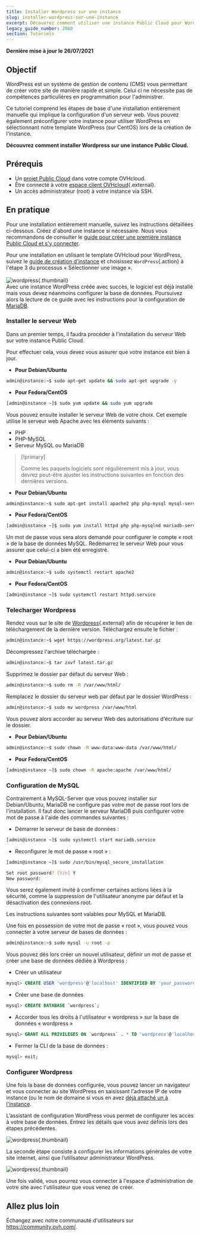 ```yaml
---
title: Installer Wordpress sur une instance
slug: installer-wordpress-sur-une-instance
excerpt: Découvrez comment utiliser une instance Public Cloud pour WordPress
legacy_guide_number: 2060
section: Tutoriels
---
```


**Dernière mise à jour le 26/07/2021**

## Objectif

WordPress est un système de gestion de contenu (CMS) vous permettant de créer votre site de manière rapide et simple. Celui ci ne nécessite pas de compétences particulières en programmation pour l'administrer.

Ce tutoriel comprend les étapes de base d'une installation entièrement manuelle qui implique la configuration d'un serveur web. Vous pouvez également préconfigurer votre instance pour utiliser WordPress en sélectionnant notre template WordPress (sur CentOS) lors de la création de l'instance.

**Découvrez comment installer Wordpress sur une instance Public Cloud.**

## Prérequis

- Un [projet Public Cloud](https://www.ovhcloud.com/fr/public-cloud/) dans votre compte OVHcloud.
- Être connecté à votre [espace client OVHcloud](https://www.ovh.com/auth/?action=gotomanager&from=https://www.ovh.com/fr/&ovhSubsidiary=fr){.external}.
- Un accès administrateur (root) à votre instance via SSH.

## En pratique

Pour une installation entièrement manuelle, suivez les instructions détaillées ci-dessous. Créez d'abord une instance si nécessaire. Nous vous recommandons de consulter le [guide pour créer une première instance Public Cloud et s'y connecter](../premiers-pas-instance-public-cloud/).

Pour une installation en utilisant le template OVHcloud pour WordPress, suivez le [guide de création d'instance](../premiers-pas-instance-public-cloud/) et choisissez `WordPress`{.action} à l'étape 3 du processus « Sélectionner une image ». <br><br> ![wordpress](images/wp_instance.png){.thumbnail} <br>Avec une instance WordPress créée avec succès, le logiciel est déjà installé mais vous devez néanmoins configurer la base de données. Poursuivez alors la lecture de ce guide avec les instructions pour la configuration de [MariaDB](#sqlconf).

### Installer le serveur Web

Dans un premier temps, il faudra procéder à l'installation du serveur Web sur votre instance Public Cloud.

Pour effectuer cela, vous devez vous assurer que votre instance est bien à jour.

- **Pour Debian/Ubuntu**

```bash
admin@instance:~$ sudo apt-get update && sudo apt-get upgrade -y
```

- **Pour Fedora/CentOS**

```bash
[admin@instance ~]$ sudo yum update && sudo yum upgrade
```

Vous pouvez ensuite installer le serveur Web de votre choix. Cet exemple utilise le serveur web Apache avec les éléments suivants :

- PHP
- PHP-MySQL
- Serveur MySQL ou MariaDB

> [!primary]
>
> Comme les paquets logiciels sont régulièrement mis à jour, vous devrez peut-être ajuster les instructions suivantes en fonction des dernières versions.
>

- **Pour Debian/Ubuntu**

```bash
admin@instance:~$ sudo apt-get install apache2 php php-mysql mysql-server -y
```

- **Pour Fedora/CentOS**

```bash
[admin@instance ~]$ sudo yum install httpd php php-mysqlnd mariadb-server -y
```

Un mot de passe vous sera alors demandé pour configurer le compte « root » de la base de données MySQL. Redémarrez le serveur Web pour vous assurer que celui-ci a bien été enregistré.

- **Pour Debian/Ubuntu**

```bash
admin@instance:~$ sudo systemctl restart apache2
```

- **Pour Fedora/CentOS**

```bash
[admin@instance ~]$ sudo systemctl restart httpd.service
```

### Telecharger  Wordpress

Rendez vous sur le site de [Wordpress](https://wordpress.org/download/){.external} afin de récupérer le lien de téléchargement de la dernière version. Téléchargez ensuite le fichier :

```bash
admin@instance:~$ wget https://wordpress.org/latest.tar.gz
```

Décompressez l'archive téléchargée :

```bash
admin@instance:~$ tar zxvf latest.tar.gz
```

Supprimez le dossier par défaut du serveur Web :

```bash
admin@instance:~$ sudo rm -R /var/www/html/
```

Remplacez le dossier du serveur web par défaut par le dossier WordPress :

```bash
admin@instance:~$ sudo mv wordpress /var/www/html
```

Vous pouvez alors accorder au serveur Web des autorisations d'écriture sur le dossier.

- **Pour Debian/Ubuntu**

```bash
admin@instance:~$ sudo chown -R www-data:www-data /var/www/html/
```

- **Pour Fedora/CentOS**

```bash
[admin@instance ~]$ sudo chown -R apache:apache /var/www/html/
```

### Configuration de MySQL <a name="sqlconf"></a>

Contrairement à MySQL-Server que vous pouvez installer sur Debian/Ubuntu, MariaDB ne configure pas votre mot de passe root lors de l'installation. Il faut donc lancer le serveur MariaDB puis configurer votre mot de passe à l'aide des commandes suivantes :

- Démarrer le serveur de base de données :

```bash
[admin@instance ~]$ sudo systemctl start mariadb.service
```

- Reconfigurer le mot de passe « root » :

```bash
[admin@instance ~]$ sudo /usr/bin/mysql_secure_installation
```

```bash
Set root password? [Y/n] Y
New password:
```

Vous serez également invité à confirmer certaines actions liées à la sécurité, comme la suppression de l'utilisateur anonyme par défaut et la désactivation des connexions root.

Les instructions suivantes sont valables pour MySQL et MariaDB.

Une fois en possession de votre mot de passe « root », vous pouvez vous connecter à votre serveur de bases de données :

```bash
admin@instance:~$ sudo mysql -u root -p
```

Vous pouvez dès lors créer un nouvel utilisateur, définir un mot de passe et créer une base de données dédiée à Wordpress :

- Créer un utilisateur

```sql
mysql> CREATE USER 'wordpress'@'localhost' IDENTIFIED BY 'your_password';
```

- Créer une base de données

```sql
mysql> CREATE DATABASE `wordpress`;
```

- Accorder tous les droits à l'utilisateur « wordpress » sur la base de données « wordpress »

```sql
mysql> GRANT ALL PRIVILEGES ON `wordpress` . * TO 'wordpress'@'localhost';
```

- Fermer la CLI de la base de données :

```sql
mysql> exit;
```

### Configurer Wordpress

Une fois la base de données configurée, vous pouvez lancer un navigateur et vous connecter au site WordPress en saisissant l'adresse IP de votre instance (ou le nom de domaine si vous en avez [déjà attaché un à l'instance](../../domains/editer-ma-zone-dns/).

L’assistant de configuration WordPress vous permet de configurer les accès à votre base de données. Entrez les détails que vous avez définis lors des étapes précédentes.

![wordpress](images/wp_install1.png){.thumbnail}

La seconde étape consiste à configurer les informations générales de votre site internet, ainsi que l’utilisateur administrateur WordPress.

![wordpress](images/wp_install2.png){.thumbnail}

Une fois validé, vous pourrez vous connecter à l'espace d'administration de votre site avec l'utilisateur que vous venez de créer.

## Allez plus loin

Échangez avec notre communauté d'utilisateurs sur <https://community.ovh.com/>.
